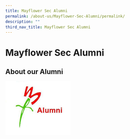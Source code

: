 ```yaml
---
title: Mayflower Sec Alumni
permalink: /about-us/Mayflower-Sec-Alumni/permalink/
description: ""
third_nav_title: Mayflower Sec Alumni
---
```

Mayflower Sec Alumni
====================

About our Alumni
----------------
<img src="/images/alumni.jpg" style="width:40%">